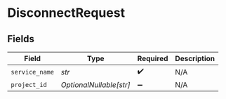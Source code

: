 # DisconnectRequest


## Fields

| Field                   | Type                    | Required                | Description             |
| ----------------------- | ----------------------- | ----------------------- | ----------------------- |
| `service_name`          | *str*                   | :heavy_check_mark:      | N/A                     |
| `project_id`            | *OptionalNullable[str]* | :heavy_minus_sign:      | N/A                     |